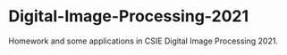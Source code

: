 # Digital-Image-Processing-2021
Homework and some applications in CSIE Digital Image Processing 2021.
